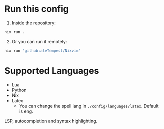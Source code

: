 # Run this config

1. Inside the repository:
``` bash
nix run .
```

2. Or you can run it remotely:
```bash
nix run 'github:aleTempest/Nixvim'
```

# Supported Languages
- Lua
- Python
- Nix
- Latex
    - You can change the spell lang in `./config/languages/latex`. Default is eng.

LSP, autocompletion and syntax highlighting.
